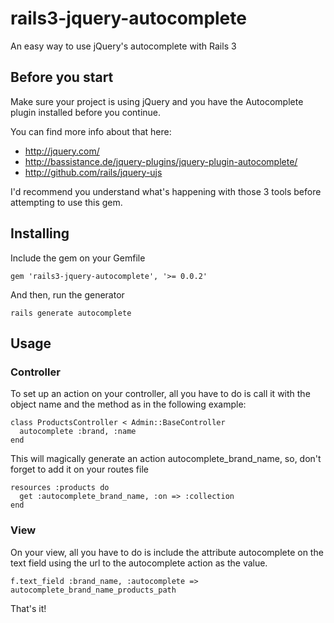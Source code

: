# rails3-jquery-autocomplete

An easy way to use jQuery's autocomplete with Rails 3

## Before you start

Make sure your project is using jQuery and you have the Autocomplete plugin installed 
before you continue.

You can find more info about that here:

* http://jquery.com/
* http://bassistance.de/jquery-plugins/jquery-plugin-autocomplete/
* http://github.com/rails/jquery-ujs

I'd recommend you understand what's happening with those 3 tools before attempting to use this gem.

## Installing

Include the gem on your Gemfile

    gem 'rails3-jquery-autocomplete', '>= 0.0.2'
    
And then, run the generator

    rails generate autocomplete

## Usage

### Controller

To set up an action on your controller, all you have to do is call it with the object name and the method
as in the following example:

    class ProductsController < Admin::BaseController
      autocomplete :brand, :name
    end

This will magically generate an action autocomplete_brand_name, so, 
don't forget to add it on your routes file

    resources :products do
      get :autocomplete_brand_name, :on => :collection
    end

### View

On your view, all you have to do is include the attribute autocomplete on the text field
using the url to the autocomplete action as the value.

    f.text_field :brand_name, :autocomplete => autocomplete_brand_name_products_path

That's it!